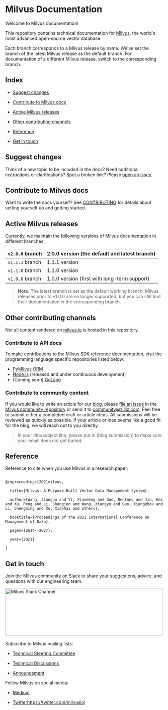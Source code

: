 

# Milvus Documentation

Welcome to Milvus documentation!

This repository contains technical documentation for [Milvus](https://github.com/milvus-io/milvus), the world's most advanced open-source vector database. 

Each branch corresponds to a Milvus release by name. We've set the branch of the latest Milvus release as the default branch. For documentation of a different Milvus release, switch to the corresponding branch. 

## Index

- [Suggest changes](#suggest-changes)

- [Contribute to Milvus docs](#contribute-to-milvus-docs)

- [Active Milvus releases](#active-milvus-releases)

- [Other contributing channels](#other-contributing-channels)

- [Reference](#reference)

- [Get in touch](#get-in-touch)


## Suggest changes

Think of a new topic to be included in the docs? Need additional instructions or clarifications? Spot a broken link? Please [open an issue](https://github.com/milvus-io/milvus-docs/issues/new/choose).

## Contribute to Milvus docs

Want to write the docs yourself? See [CONTRIBUTING](CONTRIBUTING.md) for details about setting yourself up and getting started.

## Active Milvus releases

Currently, we maintain the following versions of Milvus documentation in different branches:

| `v2.0.0` branch | 2.0.0 version (the default and latest branch) |
| --------------- | --------------------------------------------- |
| `v1.1.1` branch | 1.1.1 version                                 |
| `v1.1.0` branch | 1.1.0 version                                 |
| `v1.0.0` branch | 1.0.0 version (first with long-term support)  |

> **Note:**
> The latest branch is set as the default working branch. 
> Milvus releases prior to v1.0.0 are no longer supported, but you can still find their documentation in the corresponding branch.

## Other contributing channels

Not all content rendered on [milvus.io](https://milvus.io/docs/home) is hosted in this repository. 

### Contribute to API docs

To make contributions to the Milvus SDK reference documentation, visit the programming language specific repositories listed below:

- [PyMilvus ORM](https://github.com/milvus-io/pymilvus-orm)
- [Node.js](https://github.com/milvus-io/milvus-sdk-node) (released and under continuous development)
- (Coming soon) [GoLang](https://github.com/milvus-io/milvus-sdk-go)

### Contribute to community content

If you would like to write an article for our [blog](https://medium.com/unstructured-data-service), please [file an issue](https://github.com/milvus-io/community/issues/new) in the [Milvus community repository](https://github.com/milvus-io/community) or send it to community@zilliz.com. Feel free to submit either a completed draft or article ideas. All submissions will be reviewed as quickly as possible. If your article or idea seems like a good fit for the blog, we will reach out to you directly.

> In your title/subject line, please put in [blog submission] to make sure your email does not get buried.

## Reference

Reference to cite when you use Milvus in a research paper:



```

@inproceedings{2021milvus,

  title={Milvus: A Purpose-Built Vector Data Management System},

  author={Wang, Jianguo and Yi, Xiaomeng and Guo, Rentong and Jin, Hai and Xu, Peng and Li, Shengjun and Wang, Xiangyu and Guo, Xiangzhou and Li, Chengming and Xu, Xiaohai and others},

  booktitle={Proceedings of the 2021 International Conference on Management of Data},

  pages={2614--2627},

  year={2021}

}

```



## Get in touch

Join the Milvus community on [Slack](https://join.slack.com/t/milvusio/shared_invite/zt-e0u4qu3k-bI2GDNys3ZqX1YCJ9OM~GQ) to share your suggestions, advice, and questions with our engineering team. 



<a href="https://join.slack.com/t/milvusio/shared_invite/zt-e0u4qu3k-bI2GDNys3ZqX1YCJ9OM~GQ">

​    <img src="https://zillizstorage.blob.core.windows.net/zilliz-assets/zilliz-assets/assets/readme_slack_4a07c4c92f.png" alt="Miluvs Slack Channel"  height="150" width="500">

</a>



Subscribe to Milvus mailing lists:



- [Technical Steering Committee](https://lists.lfai.foundation/g/milvus-tsc)

- [Technical Discussions](https://lists.lfai.foundation/g/milvus-technical-discuss)

- [Announcement](https://lists.lfai.foundation/g/milvus-announce)



Follow Milvus on social media:



- [Medium](https://medium.com/@milvusio)

- [Twitter](https://twitter.com/milvusio)https://twitter.com/milvusio)
